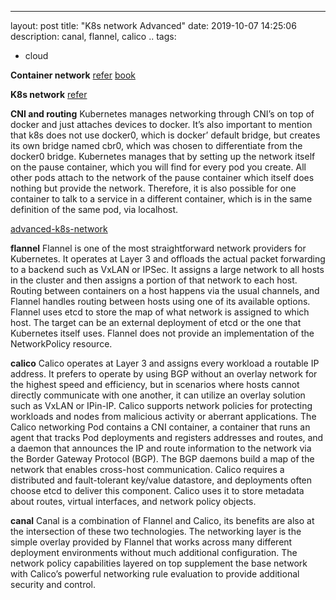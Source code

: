 ---
layout: post
title: "K8s network Advanced"
date: 2019-10-07 14:25:06
description: canal, flannel, calico ..
tags:
 - cloud

**Container network**
[refer](http://events17.linuxfoundation.org/sites/events/files/slides/Container%20Networking%20Deep%20Dive.pdf)
[book](https://www.li9.com/wp-content/uploads/2018/07/Container-Networking-Docker-Kubernetes-180701.pdf)

**K8s network**
[refer](https://info.rancher.com/hubfs/eBooks,%20reports,%20and%20whitepapers/Diving%20Deep%20Into%20Kubernetes%20Networking.pdf)

**CNI and routing**
Kubernetes manages networking through CNI’s on top of docker and just attaches devices to docker. 
It’s also important to mention that k8s does not use docker0, which is docker’
default bridge, but creates its own bridge named cbr0, which was chosen to
differentiate from the docker0 bridge.
Kubernetes manages that by setting up the network itself on the pause container, which you will find for every pod you create. All other pods attach to the network of the pause container which itself does nothing but provide the network. Therefore, it is also possible for one container to talk to a service in a different container, which is in the same definition of the same pod, via localhost.

[advanced-k8s-network](https://neuvector.com/network-security/advanced-kubernetes-networking/)


**flannel**
Flannel is one of the most straightforward network providers for Kubernetes.
It operates at Layer 3 and offloads the actual packet forwarding to a backend
such as VxLAN or IPSec. It assigns a large network to all hosts in the cluster
and then assigns a portion of that network to each host. Routing between
containers on a host happens via the usual channels, and Flannel handles
routing between hosts using one of its available options.
Flannel uses etcd to store the map of what network is assigned to which host.
The target can be an external deployment of etcd or the one that Kubernetes
itself uses.
Flannel does not provide an implementation of the NetworkPolicy resource. 

**calico**
Calico operates at Layer 3 and assigns every workload a
routable IP address. It prefers to operate by using BGP without
an overlay network for the highest speed and efficiency, but in
scenarios where hosts cannot directly communicate with one
another, it can utilize an overlay solution such as VxLAN or IPin-IP.
Calico supports network policies for protecting workloads and
nodes from malicious activity or aberrant applications.
The Calico networking Pod contains a CNI container, a
container that runs an agent that tracks Pod deployments and
registers addresses and routes, and a daemon that announces
the IP and route information to the network via the Border
Gateway Protocol (BGP). The BGP daemons build a map of the
network that enables cross-host communication.
Calico requires a distributed and fault-tolerant key/value
datastore, and deployments often choose etcd to deliver this
component. Calico uses it to store metadata about routes,
virtual interfaces, and network policy objects.

**canal**
Canal is a combination of Flannel and Calico, its benefits are also at the intersection of these two technologies. The networking layer is the simple overlay provided by Flannel that works across many different deployment environments without much additional configuration. The network policy capabilities layered on top supplement the base network with Calico’s powerful networking rule evaluation to provide additional security and control.

